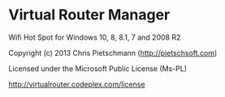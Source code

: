 # Virtual Router Manager
Wifi Hot Spot for Windows 10, 8, 8.1, 7 and 2008 R2

Copyright (c) 2013 Chris Pietschmann (http://pietschsoft.com)

Licensed under the Microsoft Public License (Ms-PL)

http://virtualrouter.codeplex.com/license
